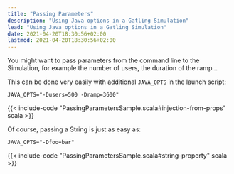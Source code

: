```yaml
---
title: "Passing Parameters"
description: "Using Java options in a Gatling Simulation"
lead: "Using Java options in a Gatling Simulation"
date: 2021-04-20T18:30:56+02:00
lastmod: 2021-04-20T18:30:56+02:00
---
```


You might want to pass parameters from the command line to the Simulation, for example the number of users, the duration of the ramp...

This can be done very easily with additional `JAVA_OPTS` in the launch script:

```shell
JAVA_OPTS="-Dusers=500 -Dramp=3600"
```

{{< include-code "PassingParametersSample.scala#injection-from-props" scala >}}

Of course, passing a String is just as easy as:

```shell
JAVA_OPTS="-Dfoo=bar"
```

{{< include-code "PassingParametersSample.scala#string-property" scala >}}
